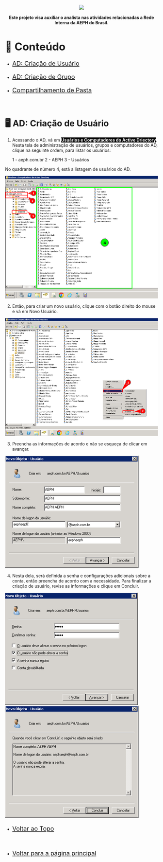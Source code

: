 <p align="center">
    <a href="../README.md">
        <img src="../imagens/aeph-logo.png" width="200px">
    </a>
</p>

<p align="center">
<b>Este projeto visa auxiliar o analista nas atividades relacionadas a Rede Interna da AEPH do Brasil.</b>
</p>
<!-- Comentário exemplo -->

<h1 id="conteudo" style="font-size:35px;">📝 Conteúdo</h1>

<!-- - <p style="font-size:20px"> <a href="#criartronco"> Criação de Tronco: Asterisk</a></p> -->
- <p style="font-size:20px"> <a href="#aduser"> AD: Criação de Usuário</a></p>
- <p style="font-size:20px"> <a href="#adgroup"> AD: Criação de Grupo</a></p>
- <p style="font-size:20px"> <a href="#pastarede"> Compartilhamento de Pasta</a></p>

<br>

<h1 id="aduser">🖥️ AD: Criação de Usuário</h1>

1. <p>Acessando o AD, vá em <b style="color:white; background-color:black">Usuários e Computadores do Active Driectory</b>. Nesta tela de administração de usuários, grupos e computadores do AD, clique na seguinte ordem, para listar os usuários:

	1 - aeph.com.br
    2 - AEPH
    3 - Usuários

No quadrante de número 4, está a listagem de usuários do AD.

</p>

<img src="../imagens/procedimentos-img/ad_usuario1.png" alt="AD Usuario1">

<br>

2. <p>Então, para criar um novo usuário, clique com o botão direito do mouse e vá em Novo Usuário.

</p>

<img src="../imagens/procedimentos-img/ad_usuario2.png" alt="AD Usuario2">

<br>

3. <p>Preencha as informações de acordo e não se esqueça de clicar em avançar.

</p>

<img src="../imagens/procedimentos-img/ad_usuario3.png" alt="AD Usuario3">

<br>

4. <p>Nesta dela, será definida a senha e configurações adicionais sobre a conta, então preencha de acordo com a necessidade. Para finalizar a criação de usuário, revise as informações e clique em Concluir.

</p>

<img src="../imagens/procedimentos-img/ad_usuario4.png" alt="AD Usuario4">


<img src="../imagens/procedimentos-img/ad_usuario5.png" alt="AD Usuario5">
<br>


- <p style="font-size:20px"> <a href="#"> Voltar ao Topo</a></p>

<br>

- <p style="font-size:20px"> <a href="../README.md"> Voltar para a página principal</a></p>